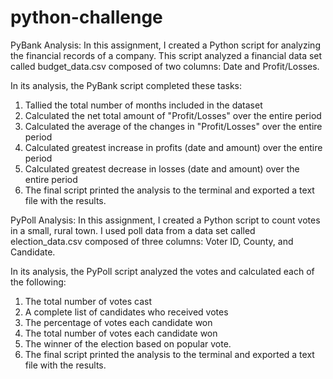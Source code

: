 # python-challenge

PyBank Analysis: 
In this assignment, I created a Python script for analyzing the financial records of a company. This script analyzed a financial data set called budget_data.csv composed of two columns: Date and Profit/Losses. 

In its analysis, the PyBank script completed these tasks:
1. Tallied the total number of months included in the dataset
2. Calculated the net total amount of "Profit/Losses" over the entire period
3. Calculated the average of the changes in "Profit/Losses" over the entire period
4. Calculated greatest increase in profits (date and amount) over the entire period
5. Calculated greatest decrease in losses (date and amount) over the entire period
6. The final script printed the analysis to the terminal and exported a text file with the results.

PyPoll Analysis:
In this assignment, I created a Python script to count votes in a small, rural town. I used poll data from a data set called  election_data.csv composed of three columns: Voter ID, County, and Candidate. 

In its analysis, the PyPoll script analyzed the votes and calculated each of the following:
1. The total number of votes cast
2. A complete list of candidates who received votes
3. The percentage of votes each candidate won
4. The total number of votes each candidate won
5. The winner of the election based on popular vote.
6. The final script printed the analysis to the terminal and exported a text file with the results.
